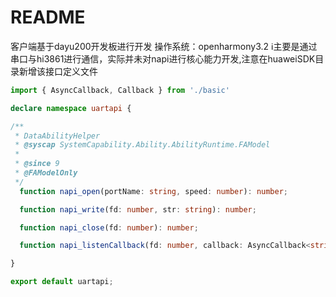 # README
客户端基于dayu200开发板进行开发
操作系统：openharmony3.2
ℹ️主要是通过串口与hi3861进行通信，实际并未对napi进行核心能力开发,注意在huaweiSDK目录新增该接口定义文件
```typescript
import { AsyncCallback, Callback } from './basic'

declare namespace uartapi {

/**
 * DataAbilityHelper
 * @syscap SystemCapability.Ability.AbilityRuntime.FAModel
 *
 * @since 9
 * @FAModelOnly
 */
  function napi_open(portName: string, speed: number): number;

  function napi_write(fd: number, str: string): number;

  function napi_close(fd: number): number;

  function napi_listenCallback(fd: number, callback: AsyncCallback<string>): void;

}

export default uartapi;

```
